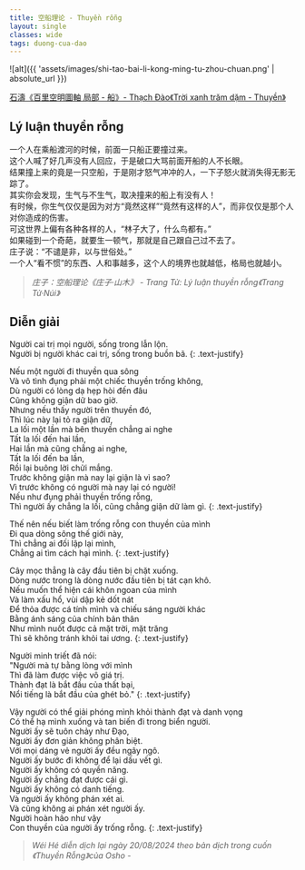 ```yaml
---
title: 空船理论 - Thuyền rỗng
layout: single
classes: wide
tags: duong-cua-dao
---
```


![alt]({{ 'assets/images/shi-tao-bai-li-kong-ming-tu-zhou-chuan.png' | absolute_url }})
> <cite>
<a target="_blank" href="https://www.hcsartmuseum.com/projects/21804/">
石濤《百里空明圖軸 局部 - 船》- Thạch Đào《Trời xanh trăm dặm - Thuyền》
</a>
</cite>

## Lý luận thuyền rỗng
一个人在乘船渡河的时候，前面一只船正要撞过来。\
这个人喊了好几声没有人回应，于是破口大骂前面开船的人不长眼。\
结果撞上来的竟是一只空船，于是刚才怒气冲冲的人，一下子怒火就消失得无影无踪了。\
其实你会发现，生气与不生气，取决撞来的船上有没有人！\
有时候，你生气仅仅是因为对方“竟然这样”“竟然有这样的人”，而非仅仅是那个人对你造成的伤害。\
可这世界上偏有各种各样的人，“林子大了，什么鸟都有。”\
如果碰到一个奇葩，就要生一顿气，那就是自己跟自己过不去了。\
庄子说：“不谴是非，以与世俗处。”\
一个人“看不惯”的东西、人和事越多，这个人的境界也就越低，格局也就越小。

> <cite> 庄子：空船理论《庄子·山木》 - Trang Tử: Lý luận thuyền rỗng《Trang Tử·Núi》</cite> 

## Diễn giải
Người cai trị mọi người, sống trong lẫn lộn.\
Người bị người khác cai trị, sống trong buồn bã.
{: .text-justify}

Nếu một người đi thuyền qua sông\
Và vô tình đụng phải một chiếc thuyền trống không,\
Dù người có lòng dạ hẹp hòi đến đâu\
Cũng không giận dữ bao giờ.\
Nhưng nếu thấy người trên thuyền đó,\
Thì lúc này lại tỏ ra giận dữ,\
La lối một lần mà bên thuyền chẳng ai nghe\
Tất la lối đến hai lần,\
Hai lần mà cũng chẳng ai nghe,\
Tất la lối đến ba lần,\
Rồi lại buông lời chửi mắng.\
Trước không giận mà nay lại giận là vì sao?\
Vì trước không có người mà nay lại có người!\
Nếu như đụng phải thuyền trống rỗng,\
Thì người ấy chẳng la lối, cũng chẳng giận dữ làm gì.
{: .text-justify}

Thế nên nếu biết làm trống rỗng con thuyền của mình\
Đi qua dòng sông thế giới này,\
Thì chẳng ai đối lập lại mình,\
Chẳng ai tìm cách hại mình.
{: .text-justify}

Cây mọc thẳng là cây đầu tiên bị chặt xuống.\
Dòng nước trong là dòng nước đầu tiên bị tát cạn khô.\
Nếu muốn thể hiện cái khôn ngoan của mình\
Và làm xấu hổ, vùi dập kẻ dốt nát\
Để thỏa được cá tính mình và chiếu sáng người khác\
Bằng ánh sáng của chính bản thân\
Như mình nuốt được cả mặt trời, mặt trăng\
Thì sẽ không tránh khỏi tai ương.
{: .text-justify}

Người minh triết đã nói:\
"Người mà tự bằng lòng với mình\
Thì đã làm được việc vô giá trị.\
Thành đạt là bắt đầu của thất bại,\
Nổi tiếng là bắt đầu của ghét bỏ."
{: .text-justify}

Vậy người có thể giải phóng mình khỏi thành đạt và danh vọng\
Có thể hạ mình xuống và tan biến đi trong biển người.\
Người ấy sẽ tuôn chảy như Đạo,\
Người ấy đơn giản không phân biệt.\
Với mọi dáng vẻ người ấy đều ngây ngô.\
Người ấy bước đi không để lại dấu vết gì.\
Người ấy không có quyền năng.\
Người ấy chẳng đạt được cái gì.\
Người ấy không có danh tiếng.\
Và người ấy không phán xét ai.\
Và cũng không ai phán xét người ấy.\
Người hoàn hảo như vậy\
Con thuyền của người ấy trống rỗng.
{: .text-justify}

> <cite> Wéi Hé diễn dịch lại ngày 20/08/2024 theo bản dịch trong cuốn 《Thuyền Rỗng》của Osho </cite>-